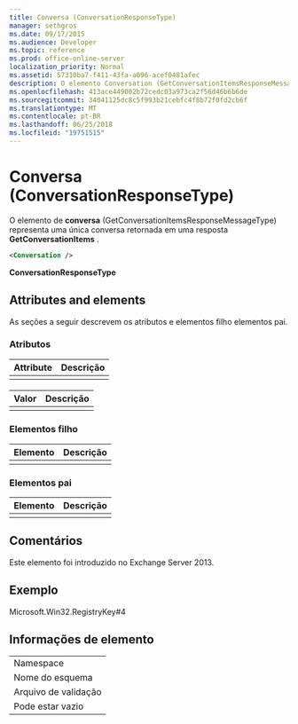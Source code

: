 ```yaml
---
title: Conversa (ConversationResponseType)
manager: sethgros
ms.date: 09/17/2015
ms.audience: Developer
ms.topic: reference
ms.prod: office-online-server
localization_priority: Normal
ms.assetid: 57310ba7-f411-43fa-a096-acef0481afec
description: O elemento Conversation (GetConversationItemsResponseMessageType) representa uma única conversa retornada em uma resposta GetConversationItems.
ms.openlocfilehash: 413ace449002b72cedc03a973ca2f56d46b6b6de
ms.sourcegitcommit: 34041125dc8c5f993b21cebfc4f8b72f0fd2cb6f
ms.translationtype: MT
ms.contentlocale: pt-BR
ms.lasthandoff: 06/25/2018
ms.locfileid: "19751515"
---
```

# <a name="conversation-conversationresponsetype"></a>Conversa (ConversationResponseType)

O elemento de **conversa** (GetConversationItemsResponseMessageType) representa uma única conversa retornada em uma resposta **GetConversationItems** . 
  
```XML
<Conversation />
```

 **ConversationResponseType**
## <a name="attributes-and-elements"></a>Attributes and elements

As seções a seguir descrevem os atributos e elementos filho elementos pai.
  
### <a name="attributes"></a>Atributos

|**Attribute**|**Descrição**|
|:-----|:-----|
|||
   
#### 

|**Valor**|**Descrição**|
|:-----|:-----|
|||
   
### <a name="child-elements"></a>Elementos filho

|**Elemento**|**Descrição**|
|:-----|:-----|
|||
   
### <a name="parent-elements"></a>Elementos pai

|**Elemento**|**Descrição**|
|:-----|:-----|
|||
   
## <a name="remarks"></a>Comentários

Este elemento foi introduzido no Exchange Server 2013.
  
## <a name="example"></a>Exemplo

Microsoft.Win32.RegistryKey#4
  
## <a name="element-information"></a>Informações de elemento

||
|:-----|
|Namespace  <br/> |
|Nome do esquema  <br/> |
|Arquivo de validação  <br/> |
|Pode estar vazio  <br/> |
   

